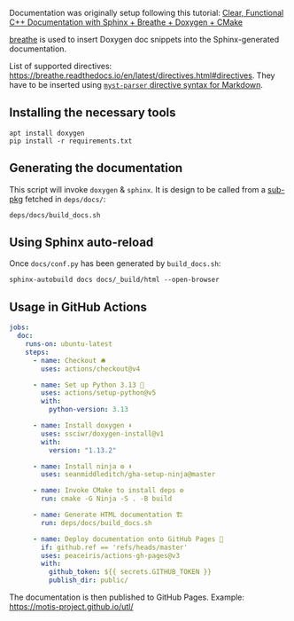 Documentation was originally setup following this tutorial:
[Clear, Functional C++ Documentation with Sphinx + Breathe + Doxygen + CMake](https://devblogs.microsoft.com/cppblog/clear-functional-c-documentation-with-sphinx-breathe-doxygen-cmake/)

[breathe](https://breathe.readthedocs.io) is used to insert Doxygen doc snippets
into the Sphinx-generated documentation.

List of supported directives: <https://breathe.readthedocs.io/en/latest/directives.html#directives>.
They have to be inserted using [`myst-parser` directive syntax for Markdown](https://myst-parser.readthedocs.io/en/latest/syntax/roles-and-directives.html).

## Installing the necessary tools

    apt install doxygen
    pip install -r requirements.txt

## Generating the documentation
This script will invoke `doxygen` & `sphinx`.
It is design to be called from a [sub-pkg](https://github.com/motis-project/pkg)
fetched in `deps/docs/`:

    deps/docs/build_docs.sh

## Using Sphinx auto-reload
Once `docs/conf.py` has been generated by `build_docs.sh`:

    sphinx-autobuild docs docs/_build/html --open-browser

## Usage in GitHub Actions
```yaml
jobs:
  doc:
    runs-on: ubuntu-latest
    steps:
      - name: Checkout 🛎️
        uses: actions/checkout@v4

      - name: Set up Python 3.13 🔧
        uses: actions/setup-python@v5
        with:
          python-version: 3.13

      - name: Install doxygen ⬇️
        uses: ssciwr/doxygen-install@v1
        with:
          version: "1.13.2"

      - name: Install ninja ⚙️ ⬇️
        uses: seanmiddleditch/gha-setup-ninja@master

      - name: Invoke CMake to install deps ⚙️
        run: cmake -G Ninja -S . -B build

      - name: Generate HTML documentation 🏗️
        run: deps/docs/build_docs.sh

      - name: Deploy documentation onto GitHub Pages 🚀
        if: github.ref == 'refs/heads/master'
        uses: peaceiris/actions-gh-pages@v3
        with:
          github_token: ${{ secrets.GITHUB_TOKEN }}
          publish_dir: public/
```

The documentation is then published to GitHub Pages.
Example: <https://motis-project.github.io/utl/>
